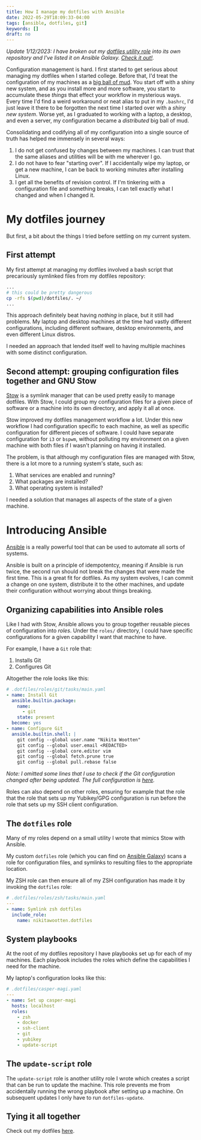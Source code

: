 ```yaml
---
title: How I manage my dotfiles with Ansible
date: 2022-05-29T18:09:33-04:00
tags: [ansible, dotfiles, git]
keywords: []
draft: no
---
```


_Update 1/12/2023: I have broken out my [dotfiles utility role](#the-dotfiles-role) into its own repository and I've listed it on Ansible Galaxy. [Check it out!](https://galaxy.ansible.com/nikitawootten/dotfiles)._

Configuration management is hard.
I first started to get serious about managing my dotfiles when I started college.
Before that, I'd treat the configuration of my machines as a [big ball of mud](https://en.wikipedia.org/wiki/Big_ball_of_mud).
You start off with a shiny new system, and as you install more and more software, you start to accumulate these _things_ that effect your workflow in mysterious ways.
Every time I'd find a weird workaround or neat alias to put in my `.bashrc`, I'd just leave it there to be forgotten the next time I started over with a _shiny new system_.
Worse yet, as I graduated to working with a laptop, a desktop, and even a server, my configuration became a _distributed_ big ball of mud.

Consolidating and codifying all of my configuration into a single source of truth has helped me immensely in several ways:

1. I do not get confused by changes between my machines.
   I can trust that the same aliases and utilities will be with me wherever I go.
2. I do not have to fear "starting over".
   If I accidentally wipe my laptop, or get a new machine, I can be back to working minutes after installing Linux.
3. I get all the benefits of revision control.
   If I'm tinkering with a configuration file and something breaks, I can tell exactly what I changed and when I changed it.

# My dotfiles journey

But first, a bit about the things I tried before settling on my current system.

## First attempt

My first attempt at managing my dotfiles involved a bash script that precariously symlinked files from my dotfiles repository:

```bash
...
# this could be pretty dangerous
cp -rfs $(pwd)/dotfiles/. ~/
...
```

This approach definitely beat having _nothing_ in place, but it still had problems.
My laptop and desktop machines at the time had vastly different configurations, including different software, desktop environments, and even different Linux distros.

I needed an approach that lended itself well to having multiple machines with some distinct configuration.

## Second attempt: grouping configuration files together and GNU Stow

[Stow](https://www.gnu.org/software/stow/) is a symlink manager that can be used pretty easily to manage dotfiles.
With Stow, I could group my configuration files for a given piece of software or a machine into its own directory, and apply it all at once.

Stow improved my dotfiles management workflow a lot.
Under this new workflow I had configuration specific to each machine, as well as specific configuration for different pieces of software.
I could have separate configuration for `i3` or `bspwm`, without polluting my environment on a given machine with both files if I wasn't planning on having it installed.

The problem, is that although my configuration files are managed with Stow, there is a lot more to a running system's state, such as:

1. What services are enabled and running?
2. What packages are installed?
3. What operating system is installed?

I needed a solution that manages all aspects of the state of a given machine.

# Introducing Ansible

[Ansible](https://www.ansible.com/) is a really powerful tool that can be used to automate all sorts of systems.

Ansible is built on a principle of idempotentcy, meaning if Ansible is run twice, the second run should not break the changes that were made the first time.
This is a great fit for dotfiles.
As my system evolves, I can commit a change on one system, distribute it to the other machines, and update their configuration without worrying about things breaking.

## Organizing capabilities into Ansible roles

Like I had with Stow, Ansible allows you to group together reusable pieces of configuration into _roles_.
Under the `roles/` directory, I could have specific configurations for a given capability I want that machine to have.

For example, I have a `Git` role that:

1. Installs Git
2. Configures Git

Altogether the role looks like this:

```yaml
# .dotfiles/roles/git/tasks/main.yaml
- name: Install Git
  ansible.builtin.package:
    name:
      - git
    state: present
  become: yes
- name: Configure Git
  ansible.builtin.shell: |
    git config --global user.name "Nikita Wootten"
    git config --global user.email <REDACTED>
    git config --global core.editor vim
    git config --global fetch.prune true
    git config --global pull.rebase false
```

_Note: I omitted some lines that I use to check if the Git configuration changed after being updated. The full configuration is [here](https://github.com/nikitawootten/.dotfiles/blob/master/roles/git/tasks/main.yaml)._

Roles can also depend on other roles, ensuring for example that the role that the role that sets up my Yubikey/GPG configuration is run before the role that sets up my SSH client configuration.

## The `dotfiles` role

Many of my roles depend on a small utility I wrote that mimics Stow with Ansible.

My custom `dotfiles` role (which you can find on [Ansible Galaxy](https://galaxy.ansible.com/nikitawootten/dotfiles)) scans a role for configuration files, and symlinks to resulting files to the appropriate location.

My ZSH role can then ensure all of my ZSH configuration has made it by invoking the `dotfiles` role:

```yaml
# .dotfiles/roles/zsh/tasks/main.yaml
---
- name: Symlink zsh dotfiles
  include_role:
    name: nikitawootten.dotfiles
```

## System playbooks

At the root of my dotfiles repository I have playbooks set up for each of my machines.
Each playbook includes the roles which define the capabilities I need for the machine.

My laptop's configuration looks like this:

```yaml
# .dotfiles/casper-magi.yaml
---
- name: Set up casper-magi
  hosts: localhost
  roles:
    - zsh
    - docker
    - ssh-client
    - git
    - yubikey
    - update-script
```

## The `update-script` role

The `update-script` role is another utility role I wrote which creates a script that can be run to update the machine.
This role prevents me from accidentally running the wrong playbook after setting up a machine.
On subsequent updates I only have to run `dotfiles-update`.

## Tying it all together

Check out my dotfiles [here](https://github.com/nikitawootten/.dotfiles).

